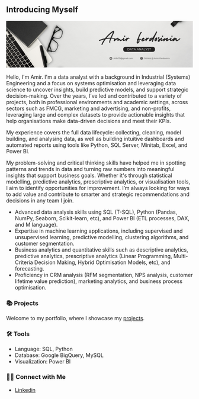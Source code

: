 ## Introducing Myself 

![Header](https://github.com/Amir-Ferdosinia/Amir-Ferdosinia/blob/52ca8166c412b38fb94abdd97b3a6205026071ec/Amir%20Ferdosinia.png)

Hello, I'm Amir. I'm a data analyst with a background in Industrial (Systems) Engineering and a focus on systems optimisation and leveraging data science to uncover insights, build predictive models, and support strategic decision-making. Over the years, I’ve led and contributed to a variety of projects, both in professional environments and academic settings, across sectors such as FMCG, marketing and advertising, and non-profits, leveraging large and complex datasets to provide actionable insights that help organisations make data-driven decisions and meet their KPIs.

My experience covers the full data lifecycle: collecting, cleaning, model building, and analysing data, as well as building intuitive dashboards and automated reports using tools like Python, SQL Server, Minitab, Excel, and Power BI.

My problem-solving and critical thinking skills have helped me in spotting patterns and trends in data and turning raw numbers into meaningful insights that support business goals. Whether it's through statistical modelling, predictive analytics, prescriptive analytics, or visualisation tools, I aim to identify opportunities for improvement. I’m always looking for ways to add value and contribute to smarter and strategic recommendations and decisions in any team I join.


- Advanced data analysis skills using SQL (T-SQL), Python (Pandas, NumPy, Seaborn, Scikit-learn, etc), and Power BI (ETL processes, DAX, and M language).
- Expertise in machine learning applications, including supervised and unsupervised learning, predictive modelling, clustering algorithms, and customer segmentation.
- Business analytics and quantitative skills such as descriptive analytics, predictive analytics, prescriptive analytics (Linear Programming, Multi-Criteria Decision Making, Hybrid Optimisation Models, etc), and forecasting.
- Proficiency in CRM analysis (RFM segmentation, NPS analysis, customer lifetime value prediction), marketing analytics, and business process optimisation.

### 📚 Projects

Welcome to my portfolio, where I showcase my [projects](https://github.com/Amir-Ferdosinia?tab=repositories).

### 🛠️ Tools

- Language: SQL, Python
- Database: Google BigQuery, MySQL
- Visualization: Power BI

### 👋🏻 Connect with Me

- [Linkedin](https://www.linkedin.com/in/amir-ferdosinia/)
